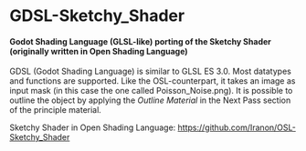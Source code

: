 # GDSL-Sketchy_Shader
#### Godot Shading Language (GLSL-like) porting of the Sketchy Shader (originally written in Open Shading Language)

GDSL (Godot Shading Language) is similar to GLSL ES 3.0. Most datatypes and functions are supported.
Like the OSL-counterpart, it takes an image as input mask (in this case the one called Poisson_Noise.png).
It is possible to outline the object by applying the *Outline Material* in the Next Pass section of the principle material.


Sketchy Shader in Open Shading Language: https://github.com/Iranon/OSL-Sketchy_Shader
